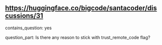 ## https://huggingface.co/bigcode/santacoder/discussions/31

contains_question: yes

question_part: Is there any reason to stick with trust_remote_code flag?